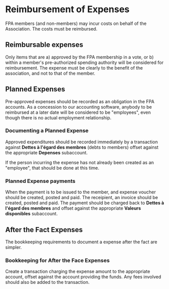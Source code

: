 # Reimbursement of Expenses

FPA members (and non-members) may incur costs on behalf of the Association.  The costs must 
be reimbursed.

## Reimbursable expenses
Only items that are a) approved by the FPA membership in a vote, or b) within a member's 
pre-authorized spending authority will be considered for reimbursement.  The expense must be
clearly to the benefit of the association, and not to that of the member.


## Planned Expenses
Pre-approved expenses should be recorded as an obligation in the FPA accounts.  As a concession
 to our accounting software, anybody to be reimbursed at a later date will be considered to be
 "employees", even though there is no actual employment relationship.

### Documenting a Planned Expense
Approved expenditures should be recorded immediately by a transaction against 
**Dettes à l'égard des membres** (debts to members) offset against the appropriate
**Depenses** subaccount.

If the person incurring the expense has not already been created as an "employee", that
should be done at this time.

### Planned Expense payments
When the payment is to be issued to the member, and expense voucher should be created, posted
and paid.  The receipient, an invoice should be created, posted and
paid. The payment should be charged back to **Dettes à l'égard des membres** and offset against
the appropriate **Valeurs disponibles** subaccount.


## After the Fact Expenses
The bookkeeping requirements to document a expense after the fact are simpler.

### Bookkeeping for After the Face Expenses
Create a transaction charging the expense amount to the appropriate account, offset against the
account providing the funds.  Any fees involved should also be added to the transaction.
